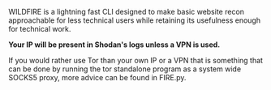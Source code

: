 WILDFIRE is a lightning fast CLI designed to make basic website recon approachable for less technical users while retaining its usefulness enough for technical work.

**Your IP will be present in Shodan's logs unless a VPN is used.**

If you would rather use Tor than your own IP or a VPN that is something that can be done by running the tor standalone program as a system wide SOCKS5 proxy, more advice can be found in FIRE.py.
